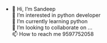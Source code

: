 * 👋 Hi, I’m Sandeep<br>
👀 I’m interested in python developer<br>
🌱 I’m currently learning python<br>
💞️ I’m looking to collaborate on ...<br>
📫 How to reach me 9597752058<br>

<!--
**sandeep-258/sandeep-258** is a ✨ _special_ ✨ repository because its `README.md` (this file) appears on your GitHub profile.

Here are some ideas to get you started:

- 🔭 I’m currently working on ...
- 🌱 I’m currently learning ...
- 👯 I’m looking to collaborate on ...
- 🤔 I’m looking for help with ...
- 💬 Ask me about ...
- 📫 How to reach me: ...
- 😄 Pronouns: ...
- ⚡ Fun fact: ...
-->
